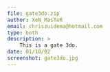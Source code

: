 ```yaml
---
file: gate3do.zip
author: XeN_MasTeR
email: chriszuidema@hotmail.com
type: both
description: >
    This is a gate 3do.
date: 01/18/02
screenshot: gate3do.jpg
---
```

